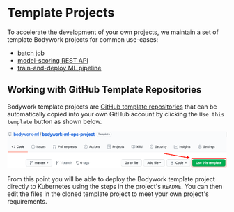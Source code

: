 # Template Projects

To accelerate the development of your own projects, we maintain a set of template Bodywork projects for common use-cases:

* [batch job](https://github.com/bodywork-ml/bodywork-batch-job-project)
* [model-scoring REST API](https://github.com/bodywork-ml/bodywork-serve-model-project)
* [train-and-deploy ML pipeline](https://github.com/bodywork-ml/bodywork-ml-pipeline-project)

## Working with GitHub Template Repositories

Bodywork template projects are [GitHub template repositories](https://docs.github.com/en/free-pro-team@latest/github/creating-cloning-and-archiving-repositories/creating-a-repository-from-a-template) that can be automatically copied into your own GitHub account by clicking the `Use this template` button as shown below.

![github_template_repo](images/github_template_project.png)

From this point you will be able to deploy the Bodywork template project directly to Kubernetes using the steps in the project's `README`. You can then edit the files in the cloned template project to meet your own project's requirements.
